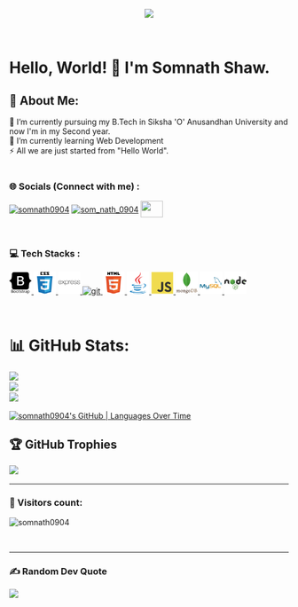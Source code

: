 <p align="center"><img src="https://media.giphy.com/media/M9gbBd9nbDrOTu1Mqx/giphy.gif" width="100"/></p>
<p align="center">
</p>

<br>

<p align="center">
  
# Hello, World! 👋 I'm Somnath Shaw.

## 💫 About Me:
🔭 I’m currently pursuing my B.Tech in Siksha 'O' Anusandhan University and now I'm in my Second year.<br>🌱 I’m currently learning Web Development<br>⚡ All we are just started from "Hello World".
<br><br>

<h3 align="left">🌐 Socials (Connect with me) : </h3>
<p align="left">
<a href="https://linkedin.com/in/somnath0904" target="blank"><img align="center" src="https://raw.githubusercontent.com/rahuldkjain/github-profile-readme-generator/master/src/images/icons/Social/linked-in-alt.svg" alt="somnath0904" height="30" width="40" /></a>
<a href="https://instagram.com/som_nath_0904/" target="blank"><img align="center" src="https://raw.githubusercontent.com/rahuldkjain/github-profile-readme-generator/master/src/images/icons/Social/instagram.svg" alt="som_nath_0904" height="30" width="40" /></a>
<a href="https://auth.geeksforgeeks.org/user/" target="blank"><img align="center" src="https://raw.githubusercontent.com/rahuldkjain/github-profile-readme-generator/master/src/images/icons/Social/geeks-for-geeks.svg" alt="" height="30" width="40" /></a>
</p>
<br>

<h3 align="left">💻 Tech Stacks : </h3>
<p align="left"> <a href="https://getbootstrap.com" target="_blank" rel="noreferrer"> <img src="https://raw.githubusercontent.com/devicons/devicon/master/icons/bootstrap/bootstrap-plain-wordmark.svg" alt="bootstrap" width="40" height="40"/> </a> <a href="https://www.w3schools.com/css/" target="_blank" rel="noreferrer"> <img src="https://raw.githubusercontent.com/devicons/devicon/master/icons/css3/css3-original-wordmark.svg" alt="css3" width="40" height="40"/> </a> <a href="https://expressjs.com" target="_blank" rel="noreferrer"> <img src="https://raw.githubusercontent.com/devicons/devicon/master/icons/express/express-original-wordmark.svg" alt="express" width="40" height="40"/> </a> <a href="https://git-scm.com/" target="_blank" rel="noreferrer"> <img src="https://www.vectorlogo.zone/logos/git-scm/git-scm-icon.svg" alt="git" width="40" height="40"/> </a> <a href="https://www.w3.org/html/" target="_blank" rel="noreferrer"> <img src="https://raw.githubusercontent.com/devicons/devicon/master/icons/html5/html5-original-wordmark.svg" alt="html5" width="40" height="40"/> </a> <a href="https://www.java.com" target="_blank" rel="noreferrer"> <img src="https://raw.githubusercontent.com/devicons/devicon/master/icons/java/java-original.svg" alt="java" width="40" height="40"/> </a> <a href="https://developer.mozilla.org/en-US/docs/Web/JavaScript" target="_blank" rel="noreferrer"> <img src="https://raw.githubusercontent.com/devicons/devicon/master/icons/javascript/javascript-original.svg" alt="javascript" width="40" height="40"/> </a> <a href="https://www.mongodb.com/" target="_blank" rel="noreferrer"> <img src="https://raw.githubusercontent.com/devicons/devicon/master/icons/mongodb/mongodb-original-wordmark.svg" alt="mongodb" width="40" height="40"/> </a> <a href="https://www.mysql.com/" target="_blank" rel="noreferrer"> <img src="https://raw.githubusercontent.com/devicons/devicon/master/icons/mysql/mysql-original-wordmark.svg" alt="mysql" width="40" height="40"/> </a> <a href="https://nodejs.org" target="_blank" rel="noreferrer"> <img src="https://raw.githubusercontent.com/devicons/devicon/master/icons/nodejs/nodejs-original-wordmark.svg" alt="nodejs" width="40" height="40"/> </a> </p> <br>

# 📊 GitHub Stats:
![](https://github-readme-stats.vercel.app/api?username=SOMNATH0904&theme=monokai&hide_border=false&include_all_commits=true&count_private=true)<br/>
![](https://github-readme-streak-stats.herokuapp.com/?user=SOMNATH0904&theme=monokai&hide_border=false)<br/>
![](https://github-readme-stats.vercel.app/api/top-langs/?username=SOMNATH0904&theme=monokai&hide_border=false&include_all_commits=true&count_private=true&layout=compact) <br>

[![somnath0904's GitHub | Languages Over Time](https://stats.quine.sh/somnath0904/languages-over-time?theme=dark)](https://quine.sh?utm_source=widgets&utm_campaign=somnath0904)
<br>

## 🏆 GitHub Trophies
![](https://github-profile-trophy.vercel.app/?username=SOMNATH0904&theme=darkhub&no-frame=false&no-bg=false&margin-w=4) <br>


---
### 🎎 Visitors count: <p align="center">
  <p align="left"> <img src="https://komarev.com/ghpvc/?username=somnath0904&label=Profile%20views&color=0e75b6&style=flat" alt="somnath0904" /> </p> <br>

---
### ✍️ Random Dev Quote
![](https://quotes-github-readme.vercel.app/api?type=horizontal&theme=radical)

<!-- Proudly created with GPRM ( https://gprm.itsvg.in ) -->
